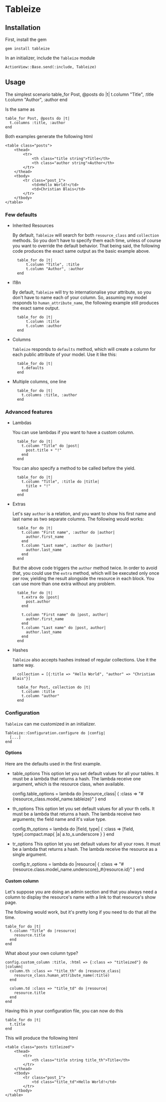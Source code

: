 Tableize
========

Installation
------------
First, install the gem

    gem install tableize

In an initializer, include the `Tableize` module

    ActionView::Base.send(:include, Tableize)

Usage
-----
The simplest scenario
    table_for Post, @posts do |t|
      t.column "Title", :title
      t.column "Author", :author
    end

Is the same as

    table_for Post, @posts do |t|
      t.columns :title, :author
    end

Both examples generate the following html

    <table class="posts">
        <thead>
            <tr>
                <th class="title string">Title</th>
                <th class="author string">Author</th>
            </tr>
        </thead>
        <tbody>
            <tr class="post_1">
                <td>Hello World!</td>
                <td>Christian Blais</td>
            </tr>
        </tbody>
    </table>

### Few defaults
* Inherited Resources

    By default, `Tableize` will search for both `resource_class` and `collection` methods. So you don't have to specify them each time, unless
    of course you want to override the default behavior. That being said, the following code produces the exact same output as the basic example
    above.

        table_for do |t|
            t.column "Title", :title
            t.column "Author", :author
        end

* I18n

    By default, `Tableize` will try to internationalise your attribute, so you don't have to name each of your column. So, assuming my
    model responds to `human_attribute_name`, the following example still produces the exact same output.

        table_for do |t|
            t.column :title
            t.column :author
        end

* Columns

    `Tableize` responds to `defaults` method, which will create a column for each public attribute of your model. Use it like this:

        table_for do |t|
          t.defaults
        end

* Multiple columns, one line

        table_for do |t|
          t.columns :title, :author
        end

### Advanced features
* Lambdas

    You can use lambdas if you want to have a custom column.

        table_for do |t|
          t.column "Title" do |post|
            post.title + "!"
          end
        end

    You can also specify a method to be called before the yield.

        table_for do |t|
          t.column "Title", :title do |title|
            title + "!"
          end
        end

* Extras

    Let's say `author` is a relation, and you want to show his first name and last name as two separate columns. The following would works:

        table_for do |t|
          t.column "First name", :author do |author|
            author.first_name
          end
          t.column "Last name", :author do |author|
            author.last_name
          end
        end

    But the above code triggers the `author` method twice. In order to avoid that, you could use the `extra` method, which will be executed only
    once per row, yielding the result alongside the resource in each block. You can use more than one extra without any problem.

        table_for do |t|
          t.extra do |post|
            post.author
          end

          t.column "First name" do |post, author|
            author.first_name
          end
          t.column "Last name" do |post, author|
            author.last_name
          end
        end

* Hashes

    `Tableize` also accepts hashes instead of regular collections. Use it the same way.

        collection = [{:title => "Hello World", "author" => "Christian Blais"}]

        table_for Post, collection do |t|
          t.column :title
          t.column "author"
        end

### Configuration
`Tableize` can me customized in an initializer.

    Tableize::Configuration.configure do |config|
      [...]
    end

#### Options
Here are the defaults used in the first example.

* table_options
This option let you set default values for all your tables. It must be a lambda that returns a hash. The lambda receive one argument, which is the resource class, when available.

    config.table_options = lambda do |resource_class|
      {
        :class => "#{resource_class.model_name.tableize}"
      }
    end

* th_options
This option let you set default values for all your th cells. It must be a lambda that returns a hash. The lambda receive two arguments; the field name and it's value type.

    config.th_options = lambda do |field, type|
      {
        :class => [field, type].compact.map{ |a| a.to_s.underscore }
      }
    end

* tr_options
This option let you set default values for all your rows. It must be a lambda that returns a hash. The lambda receive the resource as a single argument.

    config.tr_options = lambda do |resource|
      {
        :class => "#{resource.class.model_name.underscore}_#{resource.id}"
      }
    end

#### Custom column
Let's suppose you are doing an admin section and that you always need a column to display the resource's name with a link to that resource's show page.

The following would work, but it's pretty long if you need to do that all the time.

    table_for do |t|
      t.column "Title" do |resource|
        resource.title
      end
    end

What about your own column type?

    config.custom_column :title, :html => {:class => "titleized"} do |column|
      column.th :class => "title_th" do |resource_class|
        resource_class.human_attribute_name(:title)
      end

      column.td :class => "title_td" do |resource|
        resource.title
      end
    end

Having this in your configuration file, you can now do this

    table_for do |t|
      t.title
    end

This will produce the following html

    <table class="posts titleized">
        <thead>
            <tr>
                <th class="title string title_th">Title</th>
            </tr>
        </thead>
        <tbody>
            <tr class="post_1">
                <td class="title_td">Hello World!</td>
            </tr>
        </tbody>
    </table>
